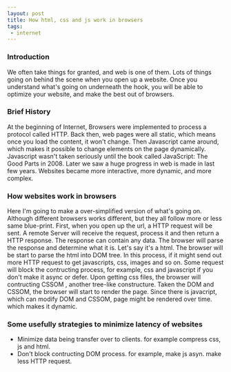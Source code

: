 ```yaml
---
layout: post
title: How html, css and js work in browsers
tags:
 - internet
---
```

### Introduction
We often take things for granted, and web is one of them. Lots of things going on behind the scene when you open up a website. Once you understand what's going on underneath the hook, you will be able to optimize your website, and make the best out of browsers.
<!--break-->

### Brief History
At the beginning of Internet, Browsers were implemented to process a protocol called HTTP. Back then, web pages were all static, which means once you load the content, it won't change. Then Javascript came around, which makes it possible to change elements on the page dynamically. Javascript wasn't taken seriously until the book called JavaScript: The Good Parts in 2008. Later we saw a huge progress in web is made in last few years. Websites became more interactive, more dynamic, and more complex.

### How websites work in browsers
Here I'm going to make a over-simplified version of what's going on. Although different browsers works different, but they all follow more or less same blue-print. First, when you open up the url, a HTTP request will be sent. A remote Server will receive the request, process it and then return a HTTP response. The response can contain any data. The browser will parse the response and determine what it is. Let's say it's a html. The browser will be start to parse the html into DOM tree. In this process, if it might send out more HTTP request to get javascripts, css, images and so on. Some request will block the contructing process, for example, css and javascript if you don't make it async or defer. Upon getting css files, the browser will contructing CSSOM , another tree-like constructure. Taken the DOM and CSSOM, the browser will start to render the page. Since there is javacript, which can modify DOM and CSSOM, page might be rendered over time. which makes it dynamic.

### Some usefully strategies to minimize latency of websites
- Minimize data being transfer over to clients. for example compress css, js and html.
- Don't block contructing DOM process. for example, make js asyn. make less HTTP request.
